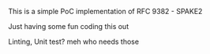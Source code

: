 This is a simple PoC implementation of RFC 9382 - SPAKE2

Just having some fun coding this out

Linting, Unit test? meh who needs those
